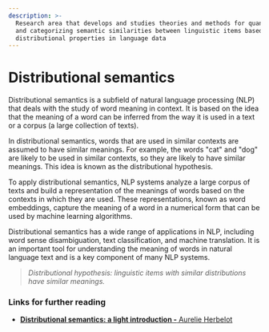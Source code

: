 ```yaml
---
description: >-
  Research area that develops and studies theories and methods for quantifying
  and categorizing semantic similarities between linguistic items based on their
  distributional properties in language data
---
```


# Distributional semantics

Distributional semantics is a subfield of natural language processing (NLP) that deals with the study of word meaning in context. It is based on the idea that the meaning of a word can be inferred from the way it is used in a text or a corpus (a large collection of texts).

In distributional semantics, words that are used in similar contexts are assumed to have similar meanings. For example, the words "cat" and "dog" are likely to be used in similar contexts, so they are likely to have similar meanings. This idea is known as the distributional hypothesis.

To apply distributional semantics, NLP systems analyze a large corpus of texts and build a representation of the meanings of words based on the contexts in which they are used. These representations, known as word embeddings, capture the meaning of a word in a numerical form that can be used by machine learning algorithms.

Distributional semantics has a wide range of applications in NLP, including word sense disambiguation, text classification, and machine translation. It is an important tool for understanding the meaning of words in natural language text and is a key component of many NLP systems.

> _Distributional hypothesis: linguistic items with similar distributions have similar meanings._

### Links for further reading

* [**Distributional semantics: a light introduction -** Aurelie Herbelot](https://aurelieherbelot.net/research/distributional-semantics-intro/)





